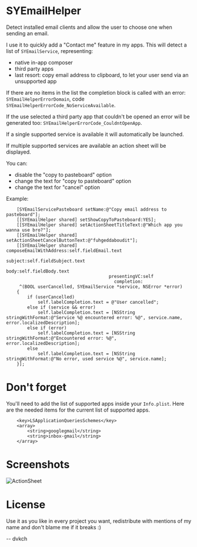 SYEmailHelper
=============

Detect installed email clients and allow the user to choose one when sending an email.

I use it to quickly add a "Contact me" feature in my apps. This will detect a list of `SYEmailService`, representing:

- native in-app composer
- third party apps
- last resort: copy email address to clipboard, to let your user send via an unsupported app

If there are no items in the list the completion block is called with an error: `SYEmailHelperErrorDomain`, code `SYEmailHelperErrorCode_NoServiceAvailable`. 

If the use selected a third party app that couldn't be opened an error will be generated too: `SYEmailHelperErrorCode_CouldntOpenApp`.

If a single supported service is available it will automatically be launched.

If multiple supported services are available an action sheet will be displayed.

You can:

- disable the "copy to pasteboard" option
- change the text for "copy to pasteboard" option
- change the text for "cancel" option

Example:

```
    [SYEmailServicePasteboard setName:@"Copy email address to pasteboard"];
    [[SYEmailHelper shared] setShowCopyToPasteboard:YES];
    [[SYEmailHelper shared] setActionSheetTitleText:@"Which app you wanna use bro?"];
    [[SYEmailHelper shared] setActionSheetCancelButtonText:@"fuhgeddaboudit"];
    [[SYEmailHelper shared] composeEmailWithAddress:self.fieldEmail.text
                                            subject:self.fieldSubject.text
                                               body:self.fieldBody.text
                                       presentingVC:self
                                         completion:
     ^(BOOL userCancelled, SYEmailService *service, NSError *error)
    {
        if (userCancelled)
            self.labelCompletion.text = @"User cancelled";
        else if (service && error)
            self.labelCompletion.text = [NSString stringWithFormat:@"Service %@ encountered error: %@", service.name, error.localizedDescription];
        else if (error)
            self.labelCompletion.text = [NSString stringWithFormat:@"Encountered error: %@", error.localizedDescription];
        else
            self.labelCompletion.text = [NSString stringWithFormat:@"No error, used service %@", service.name];
    }];
```

Don't forget
============

You'll need to add the list of supported apps inside your `Info.plist`. Here are the needed items for the current list of supported apps.

```
	<key>LSApplicationQueriesSchemes</key>
	<array>
		<string>googlegmail</string>
		<string>inbox-gmail</string>
	</array>
```

Screenshots
===========

![ActionSheet](https://raw.githubusercontent.com/dvkch/SYEmailHelper/master/screenshots/screenshot_choices.PNG)


License
===

Use it as you like in every project you want, redistribute with mentions of my name and don't blame me if it breaks :)

-- dvkch
 
